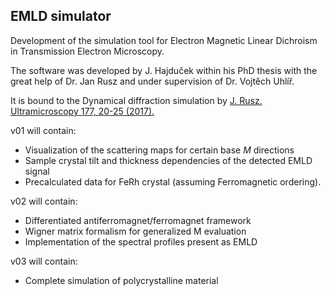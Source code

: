 ## EMLD simulator

Development of the simulation tool for Electron Magnetic Linear Dichroism in Transmission Electron Microscopy.

The software was developed by J. Hajduček within his PhD thesis with the great help of Dr. Jan Rusz and under supervision of Dr. Vojtěch Uhlíř.

It is bound to the Dynamical diffraction simulation by [J. Rusz. Ultramicroscopy 177, 20-25 (2017).](http://dx.doi.org/10.1016/j.ultramic.2017.01.008)

v01 will contain:
- Visualization of the scattering maps for certain base $M$ directions
- Sample crystal tilt and thickness dependencies of the detected EMLD signal
- Precalculated data for FeRh crystal (assuming Ferromagnetic ordering).

v02 will contain:
- Differentiated antiferromagnet/ferromagnet framework
- Wigner matrix formalism for generalized M evaluation
- Implementation of the spectral profiles present as EMLD

v03 will contain:
- Complete simulation of polycrystalline material
